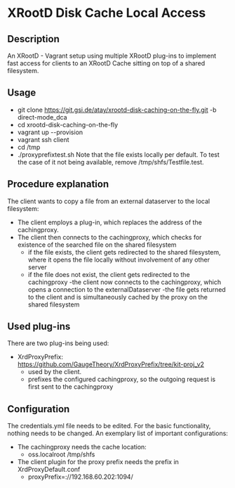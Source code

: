 # XRootD Disk Cache Local Access

## Description
An XRootD - Vagrant setup using multiple XRootD plug-ins to implement fast access for clients to an XRootD Cache sitting on top of a shared filesystem.

## Usage
- git clone https://git.gsi.de/atay/xrootd-disk-caching-on-the-fly.git -b direct-mode_dca
- cd xrootd-disk-caching-on-the-fly
- vagrant up --provision
- vagrant ssh client
- cd /tmp
- ./proxyprefixtest.sh
Note that the file exists locally per default. To test the case of it not being available, remove /tmp/shfs/Testfile.test.

## Procedure explanation
The client wants to copy a file from an external dataserver to the local filesystem:
- The client employs a plug-in, which replaces the address of the cachingproxy.
- The client then connects to the cachingproxy, which checks for existence of the searched file on the shared filesystem
	- if the file exists, the client gets redirected to the shared filesystem, where it opens the file locally without involvement of any other server
	- if the file does not exist, the client gets redirected to the cachingproxy
		-the client now connects to the cachingproxy, which opens a connection to the externalDataserver
		-the file gets returned to the client and is simultaneously cached by the proxy on the shared filesystem

## Used plug-ins
There are two plug-ins being used:
- XrdProxyPrefix: https://github.com/GaugeTheory/XrdProxyPrefix/tree/kit-proj_v2
	- used by the client.
	- prefixes the configured cachingproxy, so the outgoing request is first sent to the cachingproxy

## Configuration
The credentials.yml file needs to be edited. For the basic functionality, nothing needs to be changed.
An exemplary list of important configurations:
- The cachingproxy needs the cache location:
	- oss.localroot /tmp/shfs
- The client plugin for the proxy prefix needs the prefix in XrdProxyDefault.conf
	- proxyPrefix=://192.168.60.202:1094/
